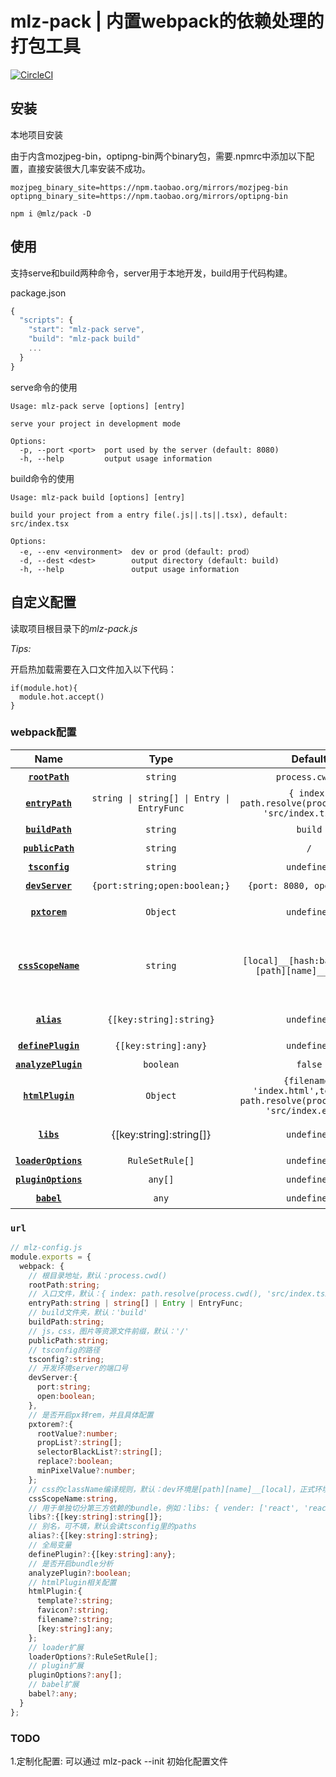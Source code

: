 # mlz-pack | 内置webpack的依赖处理的打包工具

[![CircleCI](https://travis-ci.org/juicecube/mlz-pack.svg?branch=master)](https://travis-ci.org/juicecube/mlz-pack)

## 安装

本地项目安装

由于内含mozjpeg-bin，optipng-bin两个binary包，需要.npmrc中添加以下配置，直接安装很大几率安装不成功。

```
mozjpeg_binary_site=https://npm.taobao.org/mirrors/mozjpeg-bin
optipng_binary_site=https://npm.taobao.org/mirrors/optipng-bin
```
```
npm i @mlz/pack -D
```

## 使用

支持serve和build两种命令，server用于本地开发，build用于代码构建。

package.json
```js
{
  "scripts": {
    "start": "mlz-pack serve",
    "build": "mlz-pack build"
    ...
  }
}
```
serve命令的使用

```
Usage: mlz-pack serve [options] [entry]

serve your project in development mode

Options:
  -p, --port <port>  port used by the server (default: 8080)
  -h, --help         output usage information
```

build命令的使用

```
Usage: mlz-pack build [options] [entry]

build your project from a entry file(.js||.ts||.tsx), default: src/index.tsx

Options:
  -e, --env <environment>  dev or prod（default: prod）
  -d, --dest <dest>        output directory (default: build)
  -h, --help               output usage information
```



## 自定义配置

读取项目根目录下的*mlz-pack.js*

*Tips:*

开启热加载需要在入口文件加入以下代码：

```
if(module.hot){
  module.hot.accept()
}
```

### webpack配置

| Name 	| Type 	| Default 	| Description 	|
|:-------------------------------------:	|:--------------------------------------------:	|:---------------------------------------------------------------------------------:	|:---------------------------------------------------------------------------------------------------:	|
| **[`rootPath`](#rootPath)** 	| `string` 	| `process.cwd()` 	| 项目的根目录 	|
| **[`entryPath`](#entryPath)** 	| `string \| string[] \| Entry \| EntryFunc` 	| `{ index: path.resolve(process.cwd(), 'src/index.tsx') }` 	| 入口文件（webpack的entry） 	|
| **[`buildPath`](#buildPath)** 	| `string` 	| `build` 	| build文件 	|
| **[`publicPath`](#publicPath)** 	| `string` 	| `/` 	| js,css,图片等资源前缀 	|
| **[`tsconfig`](#tsconfig)** 	| `string` 	| `undefined` 	| tsconfig路径（可选） 	|
| **[`devServer`](#devServer)** 	| `{port:string;open:boolean;}` 	| `{port: 8080, open: true}` 	| dev-server相关配置 	|
| **[`pxtorem`](#pxtorem)** 	| `Object` 	| `undefined` 	| 是否开启px转rem，还有相关配置 	|
| **[`cssScopeName`](#cssScopeName)** 	| `string` 	| `[local]__[hash:base64:5] \| [path][name]__[local]` 	| css的className编译规则，默认：dev环境是`[path][name]__[local]`，正式环境是`[name]__[hash:base64:5]` 	|
| **[`alias`](#alias)** 	| `{[key:string]:string}` 	| `undefined` 	| 别名，可不填，默认会读tsconfig里的paths 	|
| **[`definePlugin`](#definePlugin)** 	| `{[key:string]:any}` 	| `undefined` 	| 全局变量 	|
| **[`analyzePlugin`](#analyzePlugin)** 	| `boolean` 	| `false` 	| 是否开启bundle分析 	|
| **[`htmlPlugin`](#htmlPlugin)** 	| `Object` 	| `{filename: 'index.html',template: path.resolve(process.cwd(), 'src/index.ejs')}` 	| htmlplugin的参数设置 	|
| **[`libs`](#libs)** 	| {[key:string]:string[]} 	| `undefined` 	| 用于单独切分第三方依赖的bundle的配置 	|
| **[`loaderOptions`](#loaderOptions)** 	| `RuleSetRule[]` 	| `undefined` 	| loader扩展 	|
| **[`pluginOptions`](#pluginOptions)** 	| `any[]` 	| `undefined` 	| plugin扩展 	|
| **[`babel`](#babel)** 	| `any` 	| `undefined` 	| babel扩展 	|

### `url`
```ts
// mlz-config.js
module.exports = {
  webpack: {
    // 根目录地址，默认：process.cwd()
    rootPath:string;
    // 入口文件，默认：{ index: path.resolve(process.cwd(), 'src/index.tsx') }
    entryPath:string | string[] | Entry | EntryFunc;
    // build文件夹，默认：'build'
    buildPath:string;
    // js，css，图片等资源文件前缀，默认：'/'
    publicPath:string;
    // tsconfig的路径
    tsconfig?:string;
    // 开发环境server的端口号
    devServer:{
      port:string;
      open:boolean;
    },
    // 是否开启px转rem，并且具体配置
    pxtorem?:{
      rootValue?:number;
      propList?:string[];
      selectorBlackList?:string[];
      replace?:boolean;
      minPixelValue?:number;
    };
    // css的className编译规则，默认：dev环境是[path][name]__[local]，正式环境是[name]__[hash:base64:5]
    cssScopeName:string,
    // 用于单独切分第三方依赖的bundle，例如：libs: { vender: ['react', 'react-dom']}就会将react和react-dom两个包单独打包成一个bundle
    libs?:{[key:string]:string[]};
    // 别名，可不填，默认会读tsconfig里的paths
    alias?:{[key:string]:string};
    // 全局变量
    definePlugin?:{[key:string]:any};
    // 是否开启bundle分析
    analyzePlugin?:boolean;
    // htmlPlugin相关配置
    htmlPlugin:{
      template?:string;
      favicon?:string;
      filename?:string;
      [key:string]:any;
    };
    // loader扩展
    loaderOptions?:RuleSetRule[];
    // plugin扩展
    pluginOptions?:any[];
    // babel扩展
    babel?:any;
  }
};
```


### TODO
1.定制化配置: 可以通过 mlz-pack --init 初始化配置文件